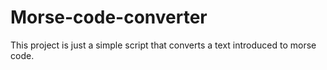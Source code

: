 # Morse-code-converter

This project is just a simple script that converts a text introduced to morse code.

